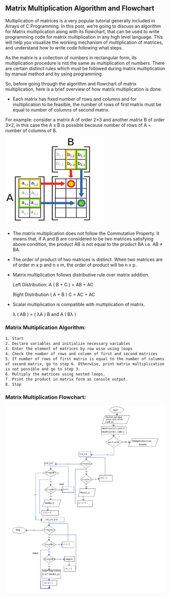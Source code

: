 ## Matrix Multiplication Algorithm and Flowchart

Multiplication of matrices is a very popular tutorial generally included in Arrays of C Programming. In this post, we’re going to discuss an algorithm for Matrix multiplication along with its flowchart, that can be used to write programming code for matrix multiplication in any high level language. This will help you visualize the working mechanism of multiplication of matrices, and understand how to write code following what steps.

As the matrix is a collection of numbers in rectangular form, its multiplication procedure is not the same as multiplication of numbers. There are certain distinct rules which must be followed during matrix multiplication by manual method and by using programming.

So, before going through the algorithm and flowchart of matrix multiplication, here is a brief overview of how matrix multiplication is done:

- Each matrix has fixed number of rows and columns and for multiplication to be feasible, the number of rows of first matrix must be equal to number of columns of second matrix.

For example: consider a matrix A of order 2×3 and another matrix B of order 3×2, in this case the A x B is possible because number of rows of A = number of columns of B.

![matrix-multiplication](https://github.com/ael-r-d-m/c/blob/main/cwithc/matrix-multiplication.png)

- The matrix multiplication does not follow the Commutative Property. It means that, if A and B are considered to be two matrices satisfying above condition, the product AB is not equal to the product BA i.e. AB ≠ BA.

- The order of product of two matrices is distinct. When two matrices are of order m x p and n x m, the order of product will be n x p.

- Matrix multiplication follows distributive rule over matrix addition.
    
    Left Distribution: A ( B + C ) = AB + AC
    
    Right Distribution ( A + B ) C = AC + AC

- Scalar multiplication is compatible with multiplication of matrix.
    
    λ ( AB ) = ( λA ) B and A ( Bλ )
    
### Matrix Multiplication Algorithm:
```
1. Start
2. Declare variables and initialize necessary variables
3. Enter the element of matrices by row wise using loops
4. Check the number of rows and column of first and second matrices
5. If number of rows of first matrix is equal to the number of columns of second matrix, go to step 6. Otherwise, print matrix multiplication is not possible and go to step 3.
6. Multiply the matrices using nested loops.
7. Print the product in matrix form as console output.
8. Stop
```

### Matrix Multiplication Flowchart:

![flowchart](https://github.com/ael-r-d-m/c/blob/main/cwithc/matpf.png)
